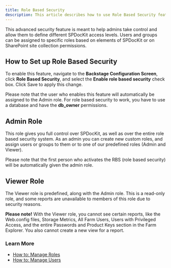 ```yaml
---
title: Role Based Security
description: This article describes how to use Role Based Security feature in SPDocKit to grant different permission levels to SPDocKit end users.
---
```

This advanced security feature is meant to help admins take control and allow them to define different SPDocKit access levels. Users and groups can be assigned to specific roles based on elements of SPDocKit or on SharePoint site collection permissions.

## How to Set up Role Based Security

To enable this feature, navigate to the __Backstage Configuration Screen__, click __Role Based Security__, and select the __Enable role based security__ check box. Click Save to apply this change.

Please note that the user who enables this feature will automatically be assigned to the Admin role. For role based security to work, you have to use a database and have the __db_owner__ permissions.

## Admin Role
This role gives you full control over SPDocKit, as well as over the entire role based security system. As an admin you can create new custom roles, and assign users or groups to them or to one of our predefined roles (Admin and Viewer).

Please note that the first person who activates the RBS (role based security) will be automatically given the admin role.

## Viewer Role
The Viewer role is predefined, along with the Admin role. This is a read-only role, and some reports are unavailable to members of this role due to security reasons.

__Please note!__ With the Viewer role, you cannot see certain reports, like the Web.config files, Storage Metrics, All Farm Users, Users with Privileged Access, and the entire Passwords and Product Keys section in the Farm Explorer. You also cannot create a new view for a report.

### Learn More
* [How to: Manage Roles](#internal/how-to/role-based-security/manage-roles/)
* [How to: Manage Users](#internal/how-to/role-based-security/manage-users/)
